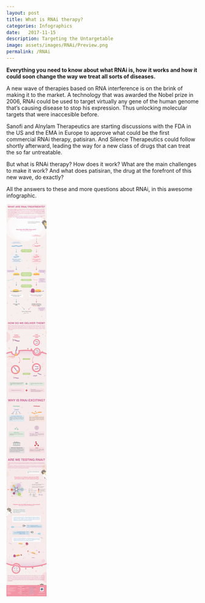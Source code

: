 ```yaml
---
layout: post
title: What is RNAi therapy?
categories: Infographics
date:   2017-11-15
description: Targeting the Untargetable
image: assets/images/RNAi/Preview.png
permalink: /RNAi
---
```


**Everything you need to know about what RNAi is, how it works and how it could soon change the way we treat all sorts of diseases.**

A new wave of therapies based on RNA interference is on the brink of making it to the market. A technology that was awarded the Nobel prize in 2006, RNAi could be used to target virtually any gene of the human genome that’s causing disease to stop his expression. Thus unlocking molecular targets that were inaccesible before.

Sanofi and Alnylam Therapeutics are starting discussions with the FDA in the US and the EMA in Europe to approve what could be the first commercial RNAi therapy, patisiran. And Silence Therapeutics could follow shortly afterward, leading the way for a new class of drugs that can treat the so far untreatable.

But what is RNAi therapy? How does it work? What are the main challenges to make it work? And what does patisiran, the drug at the forefront of this new wave, do exactly?

All the answers to these and more questions about RNAi, in this awesome infographic.

![My helpful RNAi infographic](/assets/images/RNAi/171113_RNAi.png)